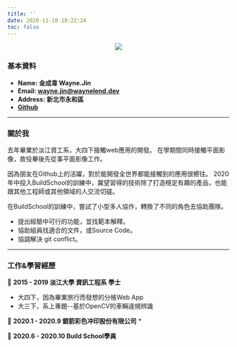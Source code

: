 ```yaml
---
title: ''
date: 2020-11-10 18:22:24
toc: false
---
```

<div id="avator">
    <img src="https://i.imgur.com/EfrZuya.png">
</div>

### 基本資料
* **Name: 金成韋 Wayne.Jin**
* **Email: wayne.jin@waynelend.dev**
* **Address: 新北市永和區**
* **[Github](https://github.com/waynelens)**
----------
### 關於我
去年畢業於淡江資工系，大四下接觸web應用的開發。
在學期間同時接觸平面影像，故役畢後先從事平面影像工作。

因為朋友在Github上的活躍，對於能開發全世界都能接觸到的應用很嚮往。
2020年中投入BuildSchool的訓練中，冀望習得的技術除了打造穩定有趣的產品，也能跟其他工程師或其他領域的人交流切磋。

在BuildSchool的訓練中，嘗試了小型多人協作，轉換了不同的角色去協助團隊。
* 提出經驗中可行的功能，並找範本解釋。
* 協助組員找適合的文件，或Source Code。
* 協調解決 git conflict。
----------
### 工作&學習經歷
🏫 **2015 - 2019 淡江大學 資訊工程系 學士**
* 大四下，因為畢業旅行而發想的分帳Web App
* 大三下，系上專題--基於OpenCV的車輛違規辨識

💼 **2020.1 - 2020.9 銀箭彩色冲印股份有限公司**
* 

💼 **2020.6 - 2020.10 Build School學員** 



<!-- css補充 -->
<style>
#comment,.post-meta__date{
    display: none;
}

#avator{
    text-align:center;
}
</style>